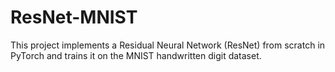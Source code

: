 # ResNet-MNIST
This project implements a Residual Neural Network (ResNet) from scratch in PyTorch and trains it on the MNIST handwritten digit dataset.
